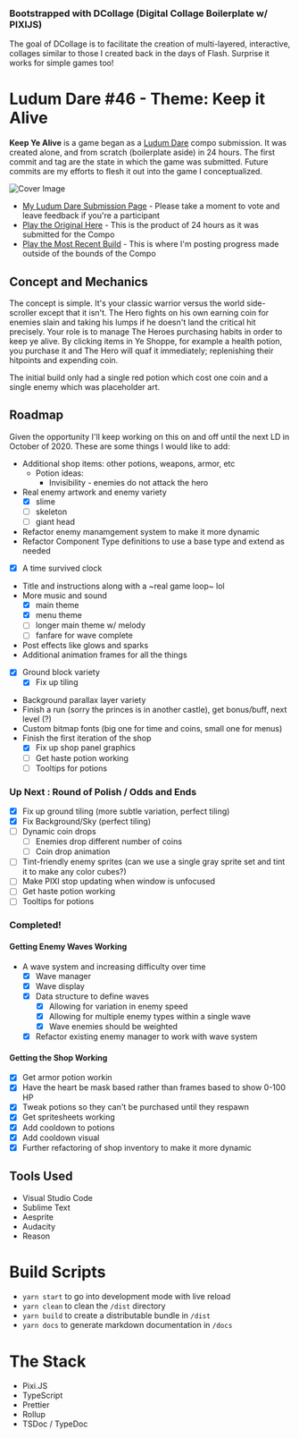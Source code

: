 ### Bootstrapped with DCollage (Digital Collage Boilerplate w/ PIXIJS)

The goal of DCollage is to facilitate the creation of multi-layered, interactive, collages similar to those I created back in the days of Flash. Surprise it works for simple games too!

# Ludum Dare #46 - Theme: Keep it Alive

**Keep Ye Alive** is a game began as a [Ludum Dare](https://ldjam.com/events/ludum-dare/46) compo submission. It was created alone, and from scratch (boilerplate aside) in 24 hours. The first commit and tag are the state in which the game was submitted. Future commits are my efforts to flesh it out into the game I conceptualized.

![Cover Image](https://jrvisuals.com/games/ld46-latest/github-images/keepyealivecover.jpg)

- [My Ludum Dare Submission Page](https://ldjam.com/events/ludum-dare/46/keep-ye-alive) - Please take a moment to vote and leave feedback if you're a participant
- [Play the Original Here](https://www.jrvisuals.com/games/ld46/) - This is the product of 24 hours as it was submitted for the Compo
- [Play the Most Recent Build](https://www.jrvisuals.com/games/ld46-latest/) - This is where I'm posting progress made outside of the bounds of the Compo

## Concept and Mechanics

The concept is simple. It's your classic warrior versus the world side-scroller except that it isn't. The Hero fights on his own earning coin for enemies slain and taking his lumps if he doesn't land the critical hit precisely. Your role is to manage The Heroes purchasing habits in order to keep ye alive. By clicking items in Ye Shoppe, for example a health potion, you purchase it and The Hero will quaf it immediately; replenishing their hitpoints and expending coin.

The initial build only had a single red potion which cost one coin and a single enemy which was placeholder art.

## Roadmap

Given the opportunity I'll keep working on this on and off until the next LD in October of 2020. These are some things I would like to add:

- Additional shop items: other potions, weapons, armor, etc
  - Potion ideas:
    - Invisibility - enemies do not attack the hero
- Real enemy artwork and enemy variety
  - [x] slime
  - [ ] skeleton
  - [ ] giant head
- Refactor enemy manamgement system to make it more dynamic
- Refactor Component Type definitions to use a base type and extend as needed
- [x] A time survived clock
- Title and instructions along with a ~real game loop~ lol
- More music and sound 
  - [x] main theme
  - [x] menu theme
  - [ ] longer main theme w/ melody
  - [ ] fanfare for wave complete
- Post effects like glows and sparks
- Additional animation frames for all the things
- [x] Ground block variety
  - [x] Fix up tiling
- Background parallax layer variety
- Finish a run (sorry the princes is in another castle), get bonus/buff, next level (?)
- Custom bitmap fonts (big one for time and coins, small one for menus)
- Finish the first iteration of the shop
  - [x] Fix up shop panel graphics
  - [ ] Get haste potion working
  - [ ] Tooltips for potions

### Up Next : Round of Polish / Odds and Ends

- [x] Fix up ground tiling (more subtle variation, perfect tiling)
- [x] Fix Background/Sky (perfect tiling)
- [ ] Dynamic coin drops
  - [ ] Enemies drop different number of coins
  - [ ] Coin drop animation
- [ ] Tint-friendly enemy sprites (can we use a single gray sprite set and tint it to make any color cubes?)
- [ ] Make PIXI stop updating when window is unfocused
- [ ] Get haste potion working
- [ ] Tooltips for potions

### Completed!

#### Getting Enemy Waves Working

- A wave system and increasing difficulty over time
  - [x] Wave manager
  - [x] Wave display
  - [x] Data structure to define waves
    - [x] Allowing for variation in enemy speed
    - [x] Allowing for multiple enemy types within a single wave
    - [x] Wave enemies should be weighted
  - [x] Refactor existing enemy manager to work with wave system

#### Getting the Shop Working

- [x] Get armor potion workin
- [x] Have the heart be mask based rather than frames based to show 0-100 HP
- [x] Tweak potions so they can't be purchased until they respawn
- [x] Get spritesheets working
- [x] Add cooldown to potions
- [x] Add cooldown visual
- [x] Further refactoring of shop inventory to make it more dynamic

## Tools Used

- Visual Studio Code
- Sublime Text
- Aesprite
- Audacity
- Reason

# Build Scripts

- `yarn start` to go into development mode with live reload
- `yarn clean` to clean the `/dist` directory
- `yarn build` to create a distributable bundle in `/dist`
- `yarn docs` to generate markdown documentation in `/docs`

# The Stack

- Pixi.JS
- TypeScript
- Prettier
- Rollup
- TSDoc / TypeDoc
